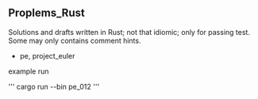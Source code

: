 ## Proplems_Rust

Solutions and drafts written in Rust; not that idiomic; only for passing test. Some may only contains comment hints.

  - pe, project_euler


example run

'''
cargo run --bin pe_012
'''
